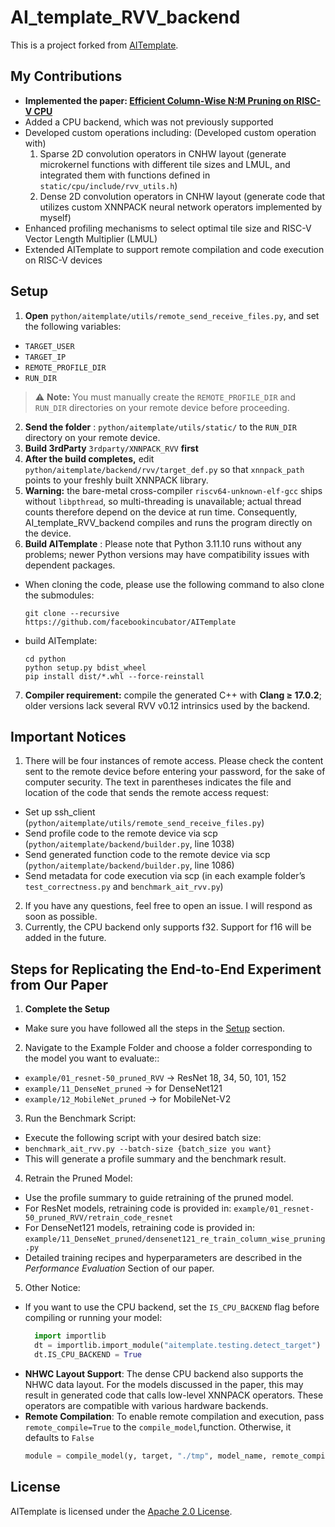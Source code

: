 # AI_template_RVV_backend
This is a project forked from [AITemplate](https://github.com/facebookincubator/AITemplate).
## My Contributions
- **Implemented the paper: [Efficient Column-Wise N:M Pruning on RISC-V CPU](https://arxiv.org/abs/2507.17301)**
- Added a CPU backend, which was not previously supported
- Developed custom operations including: (Developed custom operation with)
  1. Sparse 2D convolution operators in CNHW layout (generate microkernel functions with different tile sizes and LMUL, and integrated them with functions defined in `static/cpu/include/rvv_utils.h`)
  2. Dense 2D convolution operators in CNHW layout (generate code that utilizes custom XNNPACK neural network operators implemented by myself)
- Enhanced profiling mechanisms to select optimal tile size and RISC-V Vector Length Multiplier (LMUL)
- Extended AITemplate to support remote compilation and code execution on RISC-V devices
## Setup
1. **Open** `python/aitemplate/utils/remote_send_receive_files.py`, and set the following variables: 
  - `TARGET_USER`
  - `TARGET_IP`
  - `REMOTE_PROFILE_DIR`
  - `RUN_DIR` 
  > ⚠️ **Note:** You must manually create the `REMOTE_PROFILE_DIR` and `RUN_DIR` directories on your remote device before proceeding.
2. **Send the folder** : `python/aitemplate/utils/static/` to the `RUN_DIR` directory on your remote device.
3. **Build 3rdParty** `3rdparty/XNNPACK_RVV` **first**
4. **After the build completes,** edit `python/aitemplate/backend/rvv/target_def.py` so that `xnnpack_path` points to your freshly built XNNPACK library.
5. **Warning:** the bare-metal cross-compiler `riscv64-unknown-elf-gcc` ships without `libpthread`, so multi-threading is unavailable; actual thread counts therefore depend on the device at run time. Consequently, AI_template_RVV_backend compiles and runs the program directly on the device.
6. **Build AITemplate** : Please note that Python 3.11.10 runs without any problems; newer Python versions may have compatibility issues with dependent packages.
  - When cloning the code, please use the following command to also clone the submodules:
    ```
    git clone --recursive https://github.com/facebookincubator/AITemplate
    ```
  - build AITemplate:
    ```
    cd python
    python setup.py bdist_wheel
    pip install dist/*.whl --force-reinstall
    ```
7. **Compiler requirement:** compile the generated C++ with **Clang ≥ 17.0.2**; older versions lack several RVV v0.12 intrinsics used by the backend.

## Important Notices
1. There will be four instances of remote access. Please check the content sent to the remote device before entering your password, for the sake of computer security. The text in parentheses indicates the file and location of the code that sends the remote access request:
  - Set up ssh_client (`python/aitemplate/utils/remote_send_receive_files.py`)
  - Send profile code to the remote device via scp (`python/aitemplate/backend/builder.py`, line 1038)
  - Send generated function code to the remote device via scp (`python/aitemplate/backend/builder.py`, line 1086)
  - Send metadata for code execution via scp (in each example folder’s `test_correctness.py` and `benchmark_ait_rvv.py`)
2. If you have any questions, feel free to open an issue. I will respond as soon as possible.
3. Currently, the CPU backend only supports f32. Support for f16 will be added in the future.

## Steps for Replicating the End-to-End Experiment from Our Paper
1. **Complete the Setup**
  - Make sure you have followed all the steps in the [Setup](#setup) section.
2. Navigate to the Example Folder and choose a folder corresponding to the model you want to evaluate::
  - `example/01_resnet-50_pruned_RVV` -> ResNet 18, 34, 50, 101, 152
  - `example/11_DenseNet_pruned` -> for DenseNet121
  - `example/12_MobileNet_pruned` -> for MobileNet-V2
3. Run the Benchmark Script: 
  - Execute the following script with your desired batch size:
  - `benchmark_ait_rvv.py --batch-size {batch_size you want}`
  - This will generate a profile summary and the benchmark result.
4. Retrain the Pruned Model:
  - Use the profile summary to guide retraining of the pruned model.
  - For ResNet models, retraining code is provided in: `example/01_resnet-50_pruned_RVV/retrain_code_resnet`
  - For DenseNet121 models, retraining code is provided in: `example/11_DenseNet_pruned/densenet121_re_train_column_wise_pruning.py`
  - Detailed training recipes and hyperparameters are described in the *Performance Evaluation* Section of our paper.
5. Other Notice: 
  - If you want to use the CPU backend, set the `IS_CPU_BACKEND` flag before compiling or running your model:
    ```python
      import importlib
      dt = importlib.import_module("aitemplate.testing.detect_target")
      dt.IS_CPU_BACKEND = True
    ```
  - **NHWC Layout Support**: The dense CPU backend also supports the NHWC data layout. For the models discussed in the paper, this may result in generated code that calls low-level XNNPACK operators. These operators are compatible with various hardware backends.
  - **Remote Compilation**: To enable remote compilation and execution, pass `remote_compile=True` to the `compile_model`,function. Otherwise, it defaults to `False`
    ```python
    module = compile_model(y, target, "./tmp", model_name, remote_compile=True)
    ```

## License

AITemplate is licensed under the [Apache 2.0 License](https://github.com/facebookincubator/AITemplate/blob/main/LICENSE).

